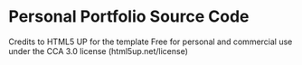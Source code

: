 # Personal Portfolio Source Code

Credits to HTML5 UP for the template
Free for personal and commercial use under the CCA 3.0 license (html5up.net/license)